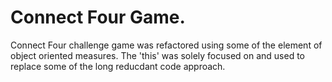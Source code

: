 # Connect Four Game.
Connect Four challenge game was refactored using some of the element of object oriented measures. The 'this' was solely focused on and used to replace some of the long reducdant code approach.
